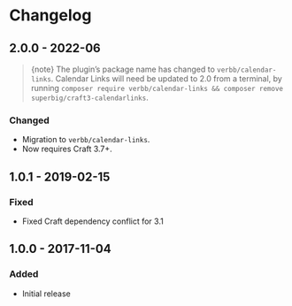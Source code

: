 # Changelog

## 2.0.0 - 2022-06

> {note} The plugin’s package name has changed to `verbb/calendar-links`. Calendar Links will need be updated to 2.0 from a terminal, by running `composer require verbb/calendar-links && composer remove superbig/craft3-calendarlinks`.

### Changed
- Migration to `verbb/calendar-links`.
- Now requires Craft 3.7+.

## 1.0.1 - 2019-02-15

### Fixed
- Fixed Craft dependency conflict for 3.1

## 1.0.0 - 2017-11-04

### Added
- Initial release
